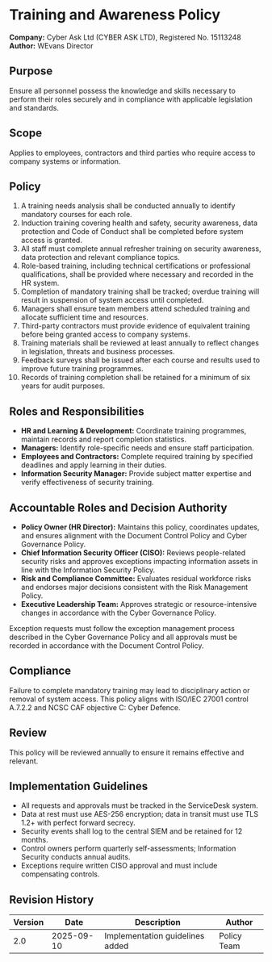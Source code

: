 # Training and Awareness Policy

**Company:** Cyber Ask Ltd (CYBER ASK LTD), Registered No. 15113248
**Author:** WEvans Director

## Purpose
Ensure all personnel possess the knowledge and skills necessary to perform their roles securely and in compliance with applicable legislation and standards.

## Scope
Applies to employees, contractors and third parties who require access to company systems or information.

## Policy
1. A training needs analysis shall be conducted annually to identify mandatory courses for each role.
2. Induction training covering health and safety, security awareness, data protection and Code of Conduct shall be completed before system access is granted.
3. All staff must complete annual refresher training on security awareness, data protection and relevant compliance topics.
4. Role-based training, including technical certifications or professional qualifications, shall be provided where necessary and recorded in the HR system.
5. Completion of mandatory training shall be tracked; overdue training will result in suspension of system access until completed.
6. Managers shall ensure team members attend scheduled training and allocate sufficient time and resources.
7. Third-party contractors must provide evidence of equivalent training before being granted access to company systems.
8. Training materials shall be reviewed at least annually to reflect changes in legislation, threats and business processes.
9. Feedback surveys shall be issued after each course and results used to improve future training programmes.
10. Records of training completion shall be retained for a minimum of six years for audit purposes.

## Roles and Responsibilities
- **HR and Learning & Development:** Coordinate training programmes, maintain records and report completion statistics.
- **Managers:** Identify role-specific needs and ensure staff participation.
- **Employees and Contractors:** Complete required training by specified deadlines and apply learning in their duties.
- **Information Security Manager:** Provide subject matter expertise and verify effectiveness of security training.

## Accountable Roles and Decision Authority

- **Policy Owner (HR Director):** Maintains this policy, coordinates updates, and ensures alignment with the Document Control Policy and Cyber Governance Policy.
- **Chief Information Security Officer (CISO):** Reviews people-related security risks and approves exceptions impacting information assets in line with the Information Security Policy.
- **Risk and Compliance Committee:** Evaluates residual workforce risks and endorses major decisions consistent with the Risk Management Policy.
- **Executive Leadership Team:** Approves strategic or resource-intensive changes in accordance with the Cyber Governance Policy.

Exception requests must follow the exception management process described in the Cyber Governance Policy and all approvals must be recorded in accordance with the Document Control Policy.

## Compliance
Failure to complete mandatory training may lead to disciplinary action or removal of system access. This policy aligns with ISO/IEC 27001 control A.7.2.2 and NCSC CAF objective C: Cyber Defence.

## Review
This policy will be reviewed annually to ensure it remains effective and relevant.

## Implementation Guidelines
- All requests and approvals must be tracked in the ServiceDesk system.
- Data at rest must use AES-256 encryption; data in transit must use TLS 1.2+ with perfect forward secrecy.
- Security events shall log to the central SIEM and be retained for 12 months.
- Control owners perform quarterly self-assessments; Information Security conducts annual audits.
- Exceptions require written CISO approval and must include compensating controls.

## Revision History

| Version | Date | Description | Author |
| ------- | ---------- | ----------------------- | ------ |
| 2.0     | 2025-09-10 | Implementation guidelines added | Policy Team |
